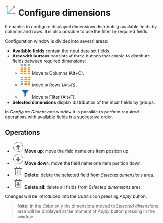 # ![Configure dimensions](./../../images/icons/common/dataset-operations/dsa-group_default.svg) Configure dimensions

It enables to configure displayed dimensions distributing available fields by columns and rows. It is also possible to use the filter by required fields.

Configuration window is divided into several areas:

* **Available fields** contain the input data set fields.
* **Area with buttons** consists of three buttons that enable to distribute fields between required dimensions:
   * ![Columns](../../images/icons/common/dataset-operations/dsa-columns_default.svg) Move to Columns (Alt+C).
   * ![Rows](../../images/icons/common/dataset-operations/dsa-rows_default.svg) Move to Rows (Alt+R).
   * ![Filter](../../images/icons/viewers/cluster-profiles/filter_active_18x18.svg) Move to Filter (Alt+F).
* **Selected dimensions** display distribution of the input fields by groups.

In *Configure Dimensions* window it is possible to perform required operations with available fields in a successive order.

## Operations

* ![](./../../images/icons/common/toolbar-controls/moveup_default.svg) **Move up**: move the field name one item position up.
* ![](./../../images/icons/common/toolbar-controls/movedown_default.svg) **Move down**: move the field name one item position down.
* ![](./../../images/icons/common/toolbar-controls/delete_default.svg) **Delete**: delete the selected field from *Selected dimensions* area.
* ![](./../../images/icons/common/toolbar-controls/delete-all_default.svg) **Delete all**: delete all fields from *Selected dimensions* area.

Changes will be introduced into the *Cube* upon pressing *Apply* button.

> **Note:** In the *Cube* only the dimensions moved to *Selected dimensions* area will be displayed at the moment of *Apply* button pressing in the window.

